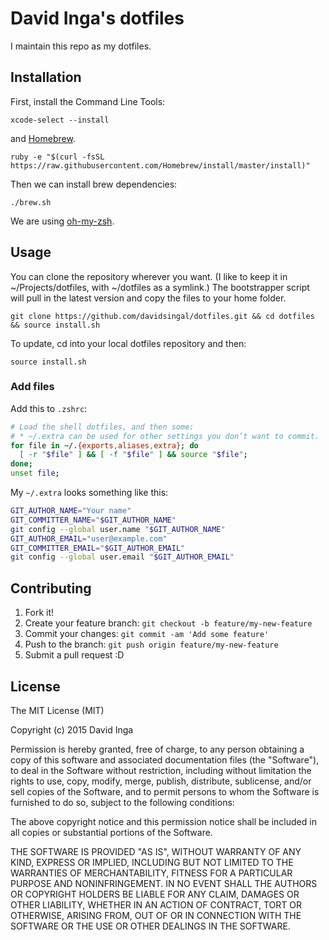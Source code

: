 # David Inga's dotfiles

I maintain this repo as my dotfiles.

## Installation

First, install the Command Line Tools:

    xcode-select --install

and [Homebrew](http://brew.sh).

    ruby -e "$(curl -fsSL https://raw.githubusercontent.com/Homebrew/install/master/install)"

Then we can install brew dependencies:

    ./brew.sh

We are using [oh-my-zsh](https://github.com/robbyrussell/oh-my-zsh).

## Usage

You can clone the repository wherever you want. (I like to keep it in ~/Projects/dotfiles, with ~/dotfiles as a symlink.) The bootstrapper script will pull in the latest version and copy the files to your home folder.

    git clone https://github.com/davidsingal/dotfiles.git && cd dotfiles && source install.sh

To update, cd into your local dotfiles repository and then:

    source install.sh

### Add files

Add this to `.zshrc`:

```bash
# Load the shell dotfiles, and then some:
# * ~/.extra can be used for other settings you don’t want to commit.
for file in ~/.{exports,aliases,extra}; do
  [ -r "$file" ] && [ -f "$file" ] && source "$file";
done;
unset file;
```

My `~/.extra` looks something like this:

```bash
GIT_AUTHOR_NAME="Your name"
GIT_COMMITTER_NAME="$GIT_AUTHOR_NAME"
git config --global user.name "$GIT_AUTHOR_NAME"
GIT_AUTHOR_EMAIL="user@example.com"
GIT_COMMITTER_EMAIL="$GIT_AUTHOR_EMAIL"
git config --global user.email "$GIT_AUTHOR_EMAIL"
```

## Contributing

1. Fork it!
2. Create your feature branch: `git checkout -b feature/my-new-feature`
3. Commit your changes: `git commit -am 'Add some feature'`
4. Push to the branch: `git push origin feature/my-new-feature`
5. Submit a pull request :D

## License

The MIT License (MIT)

Copyright (c) 2015 David Inga

Permission is hereby granted, free of charge, to any person obtaining a copy
of this software and associated documentation files (the "Software"), to deal
in the Software without restriction, including without limitation the rights
to use, copy, modify, merge, publish, distribute, sublicense, and/or sell
copies of the Software, and to permit persons to whom the Software is
furnished to do so, subject to the following conditions:

The above copyright notice and this permission notice shall be included in all
copies or substantial portions of the Software.

THE SOFTWARE IS PROVIDED "AS IS", WITHOUT WARRANTY OF ANY KIND, EXPRESS OR
IMPLIED, INCLUDING BUT NOT LIMITED TO THE WARRANTIES OF MERCHANTABILITY,
FITNESS FOR A PARTICULAR PURPOSE AND NONINFRINGEMENT. IN NO EVENT SHALL THE
AUTHORS OR COPYRIGHT HOLDERS BE LIABLE FOR ANY CLAIM, DAMAGES OR OTHER
LIABILITY, WHETHER IN AN ACTION OF CONTRACT, TORT OR OTHERWISE, ARISING FROM,
OUT OF OR IN CONNECTION WITH THE SOFTWARE OR THE USE OR OTHER DEALINGS IN THE
SOFTWARE.
